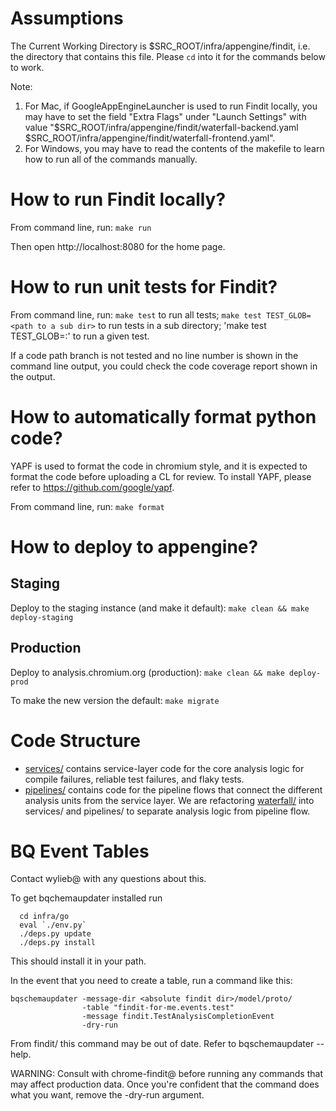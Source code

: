 # Assumptions

The Current Working Directory is $SRC_ROOT/infra/appengine/findit, i.e. the
directory that contains this file. Please `cd` into it for the commands below to
work.

Note:
1. For Mac, if GoogleAppEngineLauncher is used to run Findit locally, you
    may have to set the field "Extra Flags" under "Launch Settings" with value
   "$SRC_ROOT/infra/appengine/findit/waterfall-backend.yaml
    $SRC_ROOT/infra/appengine/findit/waterfall-frontend.yaml".
2. For Windows, you may have to read the contents of the makefile to learn how
   to run all of the commands manually.

# How to run Findit locally?

From command line, run:
  `make run`

Then open http://localhost:8080 for the home page.

# How to run unit tests for Findit?

From command line, run:
  `make test` to run all tests;
  `make test TEST_GLOB=<path to a sub dir>` to run tests in a sub directory;
  'make test TEST_GLOB=<path to a sub dir>:*<test name>*' to run a given test.


If a code path branch is not tested and no line number is shown in the command
line output, you could check the code coverage report shown in the output.

# How to automatically format python code?

YAPF is used to format the code in chromium style, and it is expected to format
the code before uploading a CL for review. To install YAPF, please refer to
https://github.com/google/yapf.

From command line, run:
  `make format`

# How to deploy to appengine?

## Staging
Deploy to the staging instance (and make it default):
  `make clean && make deploy-staging`

## Production
Deploy to analysis.chromium.org (production):
  `make clean && make deploy-prod`

To make the new version the default:
  `make migrate`

# Code Structure
* [services/](services/) contains service-layer code for the core analysis logic
  for compile failures, reliable test failures, and flaky tests.
* [pipelines/](pipelines/) contains code for the pipeline flows that connect the
  different analysis units from the service layer.
We are refactoring [waterfall/](waterfall/) into services/ and pipelines/ to
separate analysis logic from pipeline flow.

# BQ Event Tables
Contact wylieb@ with any questions about this.

To get bqchemaupdater installed run
```shell
  cd infra/go
  eval `./env.py`
  ./deps.py update
  ./deps.py install
```
This should install it in your path.

In the event that you need to create a table, run a command like this:
```shell
bqschemaupdater -message-dir <absolute findit dir>/model/proto/
                -table "findit-for-me.events.test"
                -message findit.TestAnalysisCompletionEvent
                -dry-run
```
From findit/ this command may be out of date. Refer to bqschemaupdater --help.

WARNING: Consult with chrome-findit@ before running any commands that may
affect production data. Once you're confident that the command does what you
want, remove the -dry-run argument.
